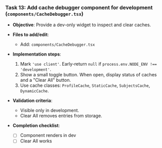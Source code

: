 ### Task 13: Add cache debugger component for development (`components/CacheDebugger.tsx`)

- **Objective**: Provide a dev-only widget to inspect and clear caches.

- **Files to add/edit**:
  - Add: `components/CacheDebugger.tsx`

- **Implementation steps**:
  1. Mark `'use client'`. Early-return `null` if `process.env.NODE_ENV !== 'development'`.
  2. Show a small toggle button. When open, display status of caches and a "Clear All" button.
  3. Use cache classes: `ProfileCache`, `StaticCache`, `SubjectsCache`, `DynamicCache`.

- **Validation criteria**:
  - Visible only in development.
  - Clear All removes entries from storage.

- **Completion checklist**:
  - [ ] Component renders in dev
  - [ ] Clear All works
